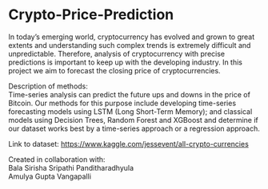 # Crypto-Price-Prediction

In today’s emerging world, cryptocurrency has evolved and grown to great extents and understanding such complex trends is extremely difficult and unpredictable. Therefore, analysis of cryptocurrency with precise predictions is important to keep up with the developing industry. In this project we aim to forecast the closing price of cryptocurrencies.

Description of methods:<br/>
Time-series analysis can predict the future ups and downs in the price of Bitcoin. Our methods for this purpose include developing time-series forecasting models using LSTM (Long Short-Term Memory); and classical models using Decision Trees, Random Forest and XGBoost and determine if our dataset works best by a time-series approach or a regression approach.

Link to dataset: https://www.kaggle.com/jessevent/all-crypto-currencies

Created in collaboration with:<br/>
Bala Sirisha Sripathi Panditharadhyula<br/>
Amulya Gupta Vangapalli
